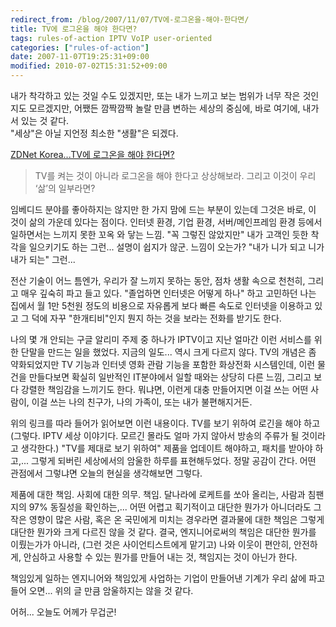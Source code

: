 ```yaml
---
redirect_from: /blog/2007/11/07/TV에-로그온을-해야-한다면/
title: TV에 로그온을 해야 한다면?
tags: rules-of-action IPTV VoIP user-oriented
categories: ["rules-of-action"]
date: 2007-11-07T19:25:31+09:00
modified: 2010-07-02T15:31:52+09:00
---
```

내가 착각하고 있는 것일 수도 있겠지만, 또는 내가 느끼고 보는 범위가 너무
작은 것인지도 모르겠지만, 어쨌든 깜짝깜짝 놀랄 만큼 변하는 세상의 중심에,
바로 여기에, 내가 서 있는 것 같다.  
"세상"은 아닐 지언정 최소한 "생활"은 되겠다.

[ZDNet Korea...TV에 로그온을 해야 한다면?](http://www.zdnet.co.kr/itbiz/column/hotissue/0,39030451,39163051,00.htm)

> TV를 켜는 것이 아니라 로그온을 해야 한다고 상상해보라.
> 그리고 이것이 우리 ‘삶’의 일부라면?

임베디드 분야를 좋아하지는 않지만 한 가지 맘에 드는 부분이 있는데 그것은
바로, 이 것이 삶의 가운데 있다는 점이다. 인터넷 환경, 기업 환경,
서버/메인프레임 환경 등에서 일하면서는 느끼지 못한 꼬옥 와 닿는 느낌.
"꼭 그렇진 않았지만" 내가 고객인 듯한 착각을 일으키기도 하는 그런...
설명이 쉽지가 않군. 느낌이 오는가? "내가 니가 되고 니가 내가 되는" 그런...

전산 기술이 어느 틈엔가, 우리가 잘 느끼지 못하는 동안, 점차 생활 속으로
천천히, 그리고 매우 깊숙히 파고 들고 있다. "졸업하면 인터넷은 어떻게 하나"
하고 고민하던 나는 집에서 월 1만 5천원 정도의 비용으로 자유롭게 보다 빠른
속도로 인터넷을 이용하고 있고 그 덕에 자꾸 "한개티비"인지 뭔지 하는 것을
보라는 전화를 받기도 한다.

나의 몇 개 안되는 구글 알리미 주제 중 하나가 IPTV이고 지난 얼마간 이런
서비스를 위한 단말을 만드는 일을 했었다. 지금의 일도... 역시 크게 다르지
않다. TV의 개념은 좀 약화되었지만 TV 기능과 인터넷 영화 관람 기능을 포함한
화상전화 시스템인데, 이런 물건을 만들다보면 확실히 일반적인 IT분야에서
일할 때와는 상당히 다른 느낌, 그리고 보다 강렬한 책임감을 느끼기도 한다.
뭐냐면, 이런게 대충 만들어지면 이걸 쓰는 어떤 사람이, 이걸 쓰는 나의
친구가, 나의 가족이, 또는 내가 불편해지거든.

위의 링크를 따라 들어가 읽어보면 이런 내용이다. TV를 보기 위하여 로긴을
해야 하고(그렇다. IPTV 세상 이야기다. 모르긴 몰라도 얼마 가지 않아서
방송의 주류가 될 것이라고 생각한다.) "TV를 제대로 보기 위하여" 제품을
업데이트 해야하고, 패치를 받아야 하고,... 그렇게 되버린 세상에서의 암울한
하루를 표현해두었다. 정말 공감이 간다. 어떤 관점에서 그렇냐면 오늘의 현실을
생각해보면 그렇다.

제품에 대한 책임. 사회에 대한 의무. 책임. 달나라에 로케트를 쏘아 올리는,
사람과 침팬지의 97% 동질성을 확인하는,... 어떤 어렵고 획기적이고 대단한
뭔가가 아니더라도 그 작은 영향이 많은 사람, 혹은 온 국민에게 미치는
경우라면 결과물에 대한 책임은 그렇게 대단한 뭔가와 크게 다르진 않을 것
같다. 결국, 엔지니어로써의 책임은 대단한 뭔가를 이뤘는가가 아니라,
(그런 것은 사이언티스트에게 맡기고) 나와 이웃이 편안히, 안전하게, 안심하고
사용할 수 있는 뭔가를 만들어 내는 것, 책임지는 것이 아닌가 한다.

책임있게 일하는 엔지니어와 책임있게 사업하는 기업이 만들어낸 기계가
우리 삶에 파고 들어 오면... 위의 글 만큼 암울하지는 않을 것 같다.

어허... 오늘도 어께가 무겁군!

